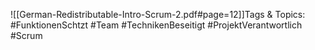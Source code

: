 
![[German-Redistributable-Intro-Scrum-2.pdf#page=12]]Tags & Topics:
   #FunktionenSchtzt
   #Team
   #TechnikenBeseitigt
   #ProjektVerantwortlich
   #Scrum